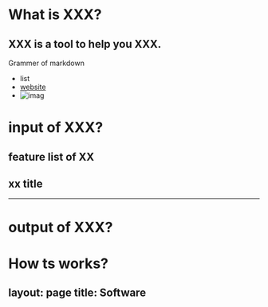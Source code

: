 # What is XXX?
## XXX is a tool to help you XXX.
Grammer of markdown
- list
- [website](www.baidu.com)
- ![imag](website/xxx.png)

# input of XXX?
## feature list of XX
## xx title
---

# output of XXX?


# How ts works?


layout: page 
title: Software
---
